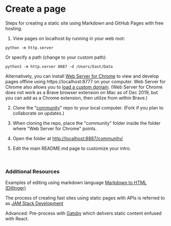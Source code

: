 # Create a page

Steps for creating a static site using Markdown and GitHub Pages with free hosting.  

1. View pages on localhost by running in your web root:  

 <code>python -m http.server</code>

 Or specify a path (change to your custom path):

 <code>python3 -m http.server 8887 -d /Users/East/Data</code>

 Alternatively, you can install [Web Server for Chrome](https://chrome.google.com/webstore/detail/web-server-for-chrome/ofhbbkphhbklhfoeikjpcbhemlocgigb?hl=en) to view and develop pages offline using https://localhost:8777 on your computer. Web Server for Chrome also allows you to [load a custom domain](https://medium.com/@jmatix/using-chrome-as-a-local-web-server-af04baffd581). (Web Server for Chrome does not work as a Brave browser extension on Mac as of Dec 2019, but you can add as a Chrome extension, then utilize from within Brave.)

2. Clone the "<a href='https://github.com/modelearth/community'>community</a>" repo to your local computer.  (Fork if you plan to collaborate on updates.)

3. When cloning the repo, place the "community" folder inside the folder where "Web Server for Chrome" points.  

4. Open the folder at [http://localhost:8887/community/](http://localhost:8887/community/)  

5. Edit the main README.md page to customize your intro.  

<br>

### Additional Resources

Examples of editing using markdown language [Markdown to HTML (Dillinger)](https://dillinger.io/)  

The process of creating fast sites using static pages with APIs is referred to as [JAM Stack Development](https://jamstack.org)  

Advanced: Pre-process with [Gatsby](https://www.gatsbyjs.org/) which delivers static content enfused with React. 
 